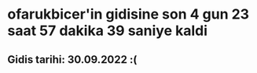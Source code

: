 # ofarukbicer'in gidisine son 4 gun 23 saat 57 dakika 39 saniye kaldi

## Gidis tarihi: 30.09.2022 :(